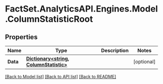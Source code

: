 # FactSet.AnalyticsAPI.Engines.Model.ColumnStatisticRoot
## Properties

Name | Type | Description | Notes
------------ | ------------- | ------------- | -------------
**Data** | [**Dictionary&lt;string, ColumnStatistic&gt;**](ColumnStatistic.md) |  | [optional] 

[[Back to Model list]](../README.md#documentation-for-models) [[Back to API list]](../README.md#documentation-for-api-endpoints) [[Back to README]](../README.md)

